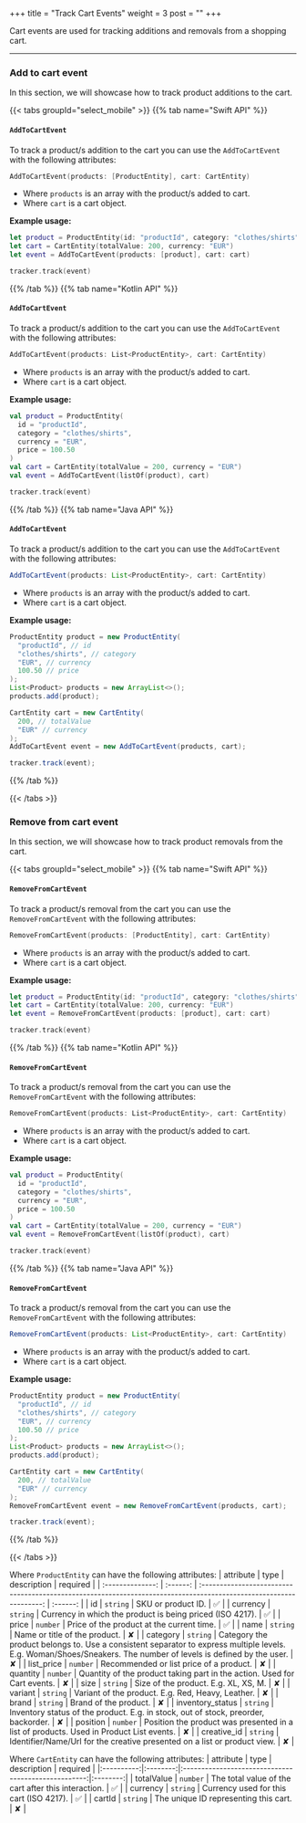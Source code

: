 +++
title = "Track Cart Events"
weight = 3
post = ""
+++

Cart events are used for tracking additions and removals from a shopping cart.

---

### Add to cart event

In this section, we will showcase how to track product additions to the cart.

{{< tabs groupId="select_mobile" >}}
{{% tab name="Swift API" %}}

#### `AddToCartEvent`

To track a product/s addition to the cart you can use the `AddToCartEvent` with the following attributes:

```swift
AddToCartEvent(products: [ProductEntity], cart: CartEntity)
```

- Where `products` is an array with the product/s added to cart.
- Where `cart` is a cart object.

**Example usage:**

```swift
let product = ProductEntity(id: "productId", category: "clothes/shirts", currency: "EUR", price: 100.50)
let cart = CartEntity(totalValue: 200, currency: "EUR")
let event = AddToCartEvent(products: [product], cart: cart)

tracker.track(event)
```

{{% /tab %}}
{{% tab name="Kotlin API" %}}

#### `AddToCartEvent`

To track a product/s addition to the cart you can use the `AddToCartEvent` with the following attributes:

```kotlin
AddToCartEvent(products: List<ProductEntity>, cart: CartEntity)
```

- Where `products` is an array with the product/s added to cart.
- Where `cart` is a cart object.

**Example usage:**

```kotlin
val product = ProductEntity(
  id = "productId", 
  category = "clothes/shirts", 
  currency = "EUR", 
  price = 100.50
)
val cart = CartEntity(totalValue = 200, currency = "EUR")
val event = AddToCartEvent(listOf(product), cart)

tracker.track(event)
```

{{% /tab %}}
{{% tab name="Java API" %}}

#### `AddToCartEvent`

To track a product/s addition to the cart you can use the `AddToCartEvent` with the following attributes:

```java
AddToCartEvent(products: List<ProductEntity>, cart: CartEntity)
```

- Where `products` is an array with the product/s added to cart.
- Where `cart` is a cart object.

**Example usage:**

```java
ProductEntity product = new ProductEntity(
  "productId", // id
  "clothes/shirts", // category
  "EUR", // currency
  100.50 // price
);
List<Product> products = new ArrayList<>();
products.add(product);

CartEntity cart = new CartEntity(
  200, // totalValue
  "EUR" // currency
);
AddToCartEvent event = new AddToCartEvent(products, cart);

tracker.track(event);
```

{{% /tab %}}

{{< /tabs >}}

### Remove from cart event

In this section, we will showcase how to track product removals from the cart.

{{< tabs groupId="select_mobile" >}}
{{% tab name="Swift API" %}}

#### `RemoveFromCartEvent`

To track a product/s removal from the cart you can use the `RemoveFromCartEvent` with the following attributes:

```swift
RemoveFromCartEvent(products: [ProductEntity], cart: CartEntity)
```

- Where `products` is an array with the product/s added to cart.
- Where `cart` is a cart object.

**Example usage:**

```swift
let product = ProductEntity(id: "productId", category: "clothes/shirts", currency: "EUR", price: 100.50)
let cart = CartEntity(totalValue: 200, currency: "EUR")
let event = RemoveFromCartEvent(products: [product], cart: cart)

tracker.track(event)
```

{{% /tab %}}
{{% tab name="Kotlin API" %}}

#### `RemoveFromCartEvent`

To track a product/s removal from the cart you can use the `RemoveFromCartEvent` with the following attributes:

```kotlin
RemoveFromCartEvent(products: List<ProductEntity>, cart: CartEntity)
```

- Where `products` is an array with the product/s added to cart.
- Where `cart` is a cart object.

**Example usage:**

```kotlin
val product = ProductEntity(
  id = "productId", 
  category = "clothes/shirts", 
  currency = "EUR", 
  price = 100.50
)
val cart = CartEntity(totalValue = 200, currency = "EUR")
val event = RemoveFromCartEvent(listOf(product), cart)

tracker.track(event)
```

{{% /tab %}}
{{% tab name="Java API" %}}

#### `RemoveFromCartEvent`

To track a product/s removal from the cart you can use the `RemoveFromCartEvent` with the following attributes:

```java
RemoveFromCartEvent(products: List<ProductEntity>, cart: CartEntity)
```

- Where `products` is an array with the product/s added to cart.
- Where `cart` is a cart object.

**Example usage:**

```java
ProductEntity product = new ProductEntity(
  "productId", // id
  "clothes/shirts", // category
  "EUR", // currency
  100.50 // price
);
List<Product> products = new ArrayList<>();
products.add(product);

CartEntity cart = new CartEntity(
  200, // totalValue
  "EUR" // currency
);
RemoveFromCartEvent event = new RemoveFromCartEvent(products, cart);

tracker.track(event);
```

{{% /tab %}}

{{< /tabs >}}

Where `ProductEntity` can have the following attributes:
| attribute | type | description | required |
| :--------------: | :------: | :----------------------------------------------------------------------------------------------------------------: | :------: |
| id | `string` | SKU or product ID. | ✅ |
| currency | `string` | Currency in which the product is being priced (ISO 4217). | ✅ |
| price | `number` | Price of the product at the current time. | ✅ |
| name | `string` | Name or title of the product. | ✘ |
| category | `string` | Category the product belongs to. Use a consistent separator to express multiple levels. E.g. Woman/Shoes/Sneakers. The number of levels is defined by the user. | ✘ |
| list_price | `number` | Recommended or list price of a product. | ✘ |
| quantity | `number` | Quantity of the product taking part in the action. Used for Cart events. | ✘ |
| size | `string` | Size of the product. E.g. XL, XS, M. | ✘ |
| variant | `string` | Variant of the product. E.g. Red, Heavy, Leather. | ✘ |
| brand | `string` | Brand of the product. | ✘ |
| inventory_status | `string` | Inventory status of the product. E.g. in stock, out of stock, preorder, backorder. | ✘ |
| position | `number` | Position the product was presented in a list of products. Used in Product List events. | ✘ |
| creative_id | `string` | Identifier/Name/Url for the creative presented on a list or product view. | ✘ |

Where `CartEntity` can have the following attributes:
| attribute  |   type   |                     description                     | required |
|:----------:|:--------:|:---------------------------------------------------:|:--------:|
| totalValue | `number` | The total value of the cart after this interaction. |    ✅     |
|  currency  | `string` |       Currency used for this cart (ISO 4217).       |    ✅     |
|   cartId   | `string` |        The unique ID representing this cart.        |    ✘     |
